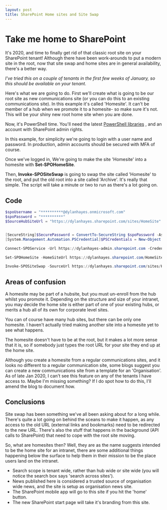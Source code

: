```yaml
---
layout: post
title: SharePoint Home sites and Site Swap
---
```


# Take me home to SharePoint

It's 2020, and time to finally get rid of that classic root site on your SharePoint tenant!
Although there have been work-arounds to put a modern site in the root, now that site swap and home sites are in general availability, there's a better way. 

_I've tried this on a couple of tenants in the first few weeks of January, so this should be available on your tenant._

Here's what we are going to do. First we'll create what is going to be our root site as new communications site (or you can do this to an existing communications site). In this example it's called 'Homesite'. It can't be member of a hub when we promote it to a homesite- so make sure it's not. This will be your shiny new root home site when you are done.

Now, it's PowerShell time. You'll need the latest 
[PowerShell libraries](https://www.microsoft.com/en-us/download/details.aspx?id=35588)
, and an account with SharePoint admin rights.

In this example, for simplicity we're going to login with a user name and password. In production, admin accounts should be secured with MFA of course.

Once we've logged in, We're going to make the site 'Homesite' into a homesite with **Set-SPOHomeSite**. 

Then, **Invoke-SPOSiteSwap** is going to swap the site called 'Homesite' to the root, and put the old root into a site called 'Archive'. It's really that simple. The script will take a minute or two to run as there's a lot going on.

## Code

```PowerShell
$spoUsername = "**********@dylanhayes.onmicrosoft.com"
$spoPassword = "**********"
$SourceHubSiteUrl = "https://dylanhayes.sharepoint.com/sites/HomeSite"


[SecureString]$SecurePassword = ConvertTo-SecureString $spoPassword -AsPlainText -Force
[System.Management.Automation.PSCredential]$PSCredentials = New-Object System.Management.Automation.PSCredential($spoUsername, $SecurePassword)

Connect-SPOService -Url https://dylanhayes-admin.sharepoint.com -Credential $PSCredentials

Set-SPOHomeSite -HomeSiteUrl https://dylanhayes.sharepoint.com/HomeSite

Invoke-SPOSiteSwap -SourceUrl https://dylanhayes.sharepoint.com/sites/HomeSite -TargetUrl https://dylanhayes.sharepoint.com -ArchiveUrl https://dylanhayes.sharepoint.com/sites/Archive
```

## Areas of confusion

A homesite may be part of a hubsite, but you must un-enroll from the hub whilst you promote it. Depending on the structure and size of your intranet, you may decide the home site is either part of one of your existing hubs, or merits a hub all of its own for corporate level sites.

You can of course have many hub sites, but there can be only one homesite.  I haven't actually tried making another site into a homesite yet to see what happens. 

The homesite doesn't have to be at the root, but it makes a lot more sense that it is, so if somebody just types the root URL for your site they end up at the home site.

Although you create a homesite from a regular communications sites, and it looks no different to a regular communication site, some blogs suggest you can create a new communications site from a template for an 'Organisation'. As of late Jan 2020, I can't see this feature on any of the tenants I have access to. Maybe I'm missing something? If I do spot how to do this, I'll amend the blog to document how.


## Conclusions

Site swap has been something we've all been asking about for a long while. There's quite a lot going on behind the sceans to make it happen, as any access to the old URL (external links and bookmarks) need to be redirected to the new URL. There's also the stuff that happens in the background (API calls to SharePoint) that need to cope with the root site moving. 

So, what are homesites then? Well, they are as the name suggests intended to be the home site for an intranet, there are some additional things happening below the surface to help them in their mission to be the place users land on the intranet.

- Search scope is tenant wide, rather than hub wide or site wide (you will notice the search box says 'search across sites').
- News published here is considered a trusted source of organisation wide news, and the site is setup as organisation news site.
- The SharePoint mobile app will go to this site if you hit the 'home' button.
- The new SharePoint start page will take it's branding from this site. 